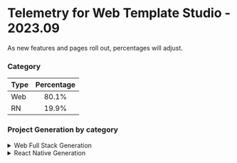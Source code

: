 # Telemetry for Web Template Studio - 2023.09

As new features and pages roll out, percentages  will adjust.

### Category

|Type|Percentage|
|:---|:---:|
|Web|80.1%|
|RN|19.9%|

### Project Generation by category

<details>
<summary>Web Full Stack Generation</summary>

### Frontend Frameworks

|Framework Type|Percentage|
|:---|:---:|
|React|71.8%|
|Vue|17.9%|
|Angular|10.3%|

### Backend Frameworks

|Framework Type|Percentage|
|:---|:---:|
|Node|57.3%|
|Flask|28.2%|
|AspNet|13.7%|
|Moleculer|0.9%|

### Pages

|Pages|Percentage|
|:---|:---:|
|Blank|45.6%|
|Master Detail|19.5%|
|Grid|18.4%|
|List|16.5%|


</details>

<details>
<summary>React Native Generation</summary>

### Project Types

|Framework Type|Percentage|
|:---|:---:|
|Tabbed|100%|

### Pages

|Pages|Percentage|
|:---|:---:|
|Blank|68.2%|
|MasterDetail|18.2%|
|Settings|13.6%|


</details>

